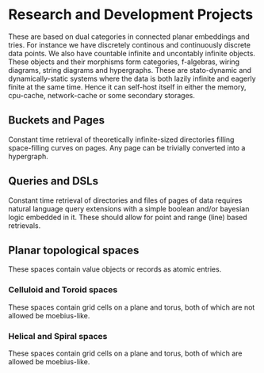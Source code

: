 # Research and Development Projects

These are based on dual categories in connected planar embeddings and tries. For instance we have discretely continous and continuously discrete data points. We also have countable infinite and uncontably infinite objects. These objects and their morphisms form categories, f-algebras, wiring diagrams, string diagrams and hypergraphs. These are stato-dynamic and dynamically-static systems where the data is both lazily infinite and eagerly finite at the same time. Hence it can self-host itself in either the memory, cpu-cache, network-cache or some secondary storages.

## Buckets and Pages

Constant time retrieval of theoretically infinite-sized directories filling space-filling curves on pages. Any page can be trivially converted into a hypergraph.

## Queries and DSLs

Constant time retrieval of directories and files of pages of data requires natural language query extensions with a simple boolean and/or bayesian logic embedded in it. These should allow for point and range (line) based retrievals.

## Planar topological spaces

These spaces contain value objects or records as atomic entries.

### Celluloid and Toroid spaces

These spaces contain grid cells on a plane and torus, both of which are not allowed be moebius-like.

### Helical and Spiral spaces

These spaces contain grid cells on a plane and torus, both of which are allowed be moebius-like.
